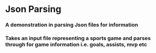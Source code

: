 # Json Parsing
### A demonstration in parsing Json files for information
### Takes an input file representing a sports game and parses through for game information i.e. goals, assists, mvp etc
